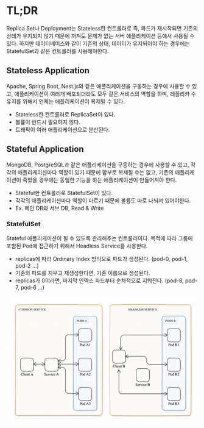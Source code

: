# TL;DR

Replica Set나 Deployment는 Stateless한 컨트롤러로 즉, 파드가 재시작되면 기존의 상태가
유지되지 않기 때문에 꺼져도 문제가 없는 서버 애플리케이션 등에서 사용될 수 있다. 하지만 데이터베이스와 같이 기존의 상태, 데이터가
유지되어야 하는 경우에는 StatefulSet과 같은 컨트롤러를 사용해야한다.

## Stateless Application

Apache, Spring Boot, Nest.js와 같은 애플리케이션을 구동하는 경우에 사용할 수 있고, 애플리케이션이 여러개 배포되더라도
모두 같은 서비스의 역할을 하며, 레플리카 수 유지를 위해서 언제는 애플리케이션이 복제될 수 있다.

- Stateless한 컨트롤러로 ReplicaSet이 있다.
- 볼륨이 반드시 필요하지 않다.
- 트래픽이 여러 애플리케이션으로 분산된다.

## Stateful Application

MongoDB, PostgreSQL과 같은 애플리케이션을 구동하는 경우에 사용할 수 있고, 각각의 애플리케이션마다 역할이 있기 때문에 함부로
복제될 수는 없고, 기존의 애플리케이션이 죽었을 경우에는 동일한 기능을 하는 애플리케이션이 만들어져야 한다.

- Stateful한 컨트롤러로 StatefulSet이 있다.
- 각각의 애플리케이션마다 역할이 다르기 때문에 볼륨도 따로 나눠져 있어야한다.
- Ex. 메인 DB와 서브 DB, Read & Write

### StatefulSet

Stateful 애플리케이션이 될 수 있도록 관리해주는 컨트롤러이다. 목적에 따라 그룹에 포함된 Pod에 접근하기 위해서
Headless Service를 사용한다.

- replicas에 따라 Ordinary Index 방식으로 파드가 생성된다. (pod-0, pod-1, pod-2 ...)
- 기존의 파드를 지우고 재생성한다면, 기존 이름으로 생성된다.
- replicas가 0이라면, 마지막 인덱스 파드부터 순차적으로 지워진다. (pod-8, pod-7, pod-6 ...)

![Headless Diagram](/x.%20images/k8s%20headless%20diagram.png)
